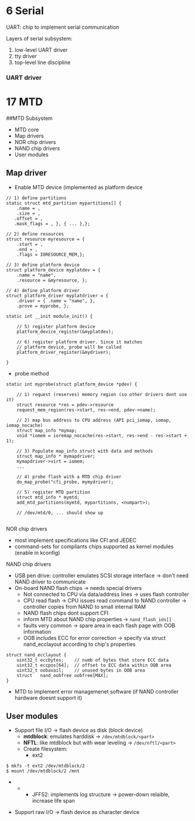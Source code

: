 # 6 Serial

UART: chip to implement serial communication

Layers of serial subsystem:

 1. low-level UART driver
 2.  tty driver
 3. top-level line discipline
 
### UART driver



# 17 MTD


##MTD Subsystem

* MTD core
* Map drivers
* NOR chip drivers
* NAND chip drivers
* User modules


## Map driver

* Enable MTD device (implemented as platform device

```
// 1) define partitions
static struct mtd_partition mypartitions[] {
	.name = ,
	.size = ,
   .offset = ,
   .mask_flags = , }, { ... },};

// 2) define resources
struct resource myresource = {
	.start = ,
	.end = ,
	.flags = IORESOURCE_MEM,};
	
// 3) define platform device
struct platform_device myplatdev = {
	.name = "name",
	.resource = &myresource, };

// 4) define platform driver
struct platform_driver myplatdriver = {
	.driver = { .name = "name", },
	.prove = myprobe, }; 

static int __init module_init() {
	
	// 5) register platform device
	platform_device_register(&myplatdev); 
	
	// 6) register platform driver. Since it matches
	// platform device, probe will be called
	platform_driver_register(&mydriver);

}
```

* probe method

```
static int myprobe(struct platform_device *pdev) {

	// 1) request (reserves) memory region (so other drivers dont use it)
	struct resource *res = pdev->resource
	request_mem_region(res->start, res->end, pdev->name);
	
	// 2) map bus address to CPU address (API pci_iomap, iomap, iomap_nocache)
	struct map_info *mymap;
	void *iomem = ioremap_nocache(res->start, res->end - res->start + 1);
	
	// 3) Populate map_info struct with data and methods
	struct map_info * mymapdriver;
	mymapdriver->virt = iomem;
	...
	
	// 4) probe flash with a MTD chip driver
	do_map_probe("cfi_probe, mymydriver);
	
	// 5) register MTD partition
	struct mtd_info * mymtd;
	add_mtd_partitions(mymtd, mypartitions, <numpart>);
	
	// /dev/mtd/0, ... should show up
	
```

NOR chip drivers

* most implement specifications like CFI and JEDEC
* command-sets for compliants chips supported as kernel modules (enable in kconfig)


NAND chip drivers

* USB pen drive: controller emulates	 SCSI storage interface -> don't need NAND driver to communicate
* On-board NAND flash chips -> needs special drivers
	* Not connected to CPU via data/address lines -> uses flash controller 
	* CPU read flash -> CPU issues read command to NAND controller -> controller copies from NAND to small internal RAM
	* NAND flash chips dont support CFI
	* inform MTD about NAND chip properties -> `nand_flash_ids[]`
	* faults very common -> spare area in each flash page with OOB information
	* OOB includes ECC for error correction -> specify via struct nand_ecclayout according to chip's properties

``` 
struct nand_ecclayout {
	uint32_t eccbytes; 	  // numb of bytes that store ECC data
	uint32_t eccpos[64];  // offset to ECC data within OOB area
	uint32_t oobavail;    // unused bytes in OOB area
	struct   nand_oobfree oobfree[MAX]; 
}
```

* MTD to implement error managemenet software (if NAND controller hardware doesnt support it) 

## User modules

* Support file I/O -> flash device as disk (block device)
	* __mtdblock__: emulates harddisk -> `/dev/mtdblock/<part>`
	* __NFTL__: like mtdblock but with wear leveling -> `/dev/nftl/<part>`
	* Create filesystem:
		* ext2 
		
```
$ mkfs -t ext2 /dev/mtdblock/2
$ mount /dev/mtdblock/2 /mnt
```
* 
	* 
		* JFFS2: implements log structure -> power-down relaible, increase life span

	
* Support raw I/O -> flash device as character device

	